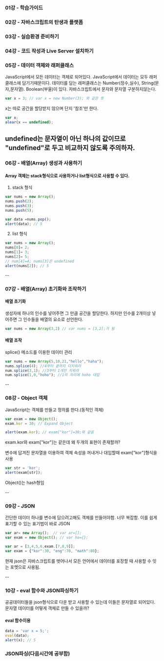 ### 01강 - 학습가이드
### 02강 - 자바스크립트의 탄생과 플랫폼
### 03강 - 실습환경 준비하기
### 04강 - 코드 작성과 Live Server 설치하기
### 05강 - 데이터 객체와 래퍼클래스
JavaScript에서 모든 데이터는 객체로 되어있다. JavaScript에서 데이터는 모두 래퍼클래스에 담기기때문이다.
데이터를 담는 래퍼클래스는 Number(정수,실수), String(문자,문자열). Boolean(부울)이 있다. 자바스크립트에서 문자와 문자열 구분하지않는다.

```javascript
var x = 3; // var x = new Number(3); 와 같은 뜻
```
x는 따로 공간을 할당받지 않으며 단지 '참조'만 한다.

```javascript
var x;
alear(x == undefined);
```
undefined는 문자열이 아닌 하나의 값이므로 "undefined"로 두고 비교하지 않도록 주의하자.
--


### 06강 - 배열(Array) 생성과 사용하기
#### Array 객체는 stack형식으로 사용하거나 list형식으로 사용할 수 있다.

1. stack 형식

```javascript
var nums = new Array();
nums.push(2);
nums.push(3);
nums.push(5);

var data =nums.pop();
alert(data); // 5
```

2. list 형식

```javascript
var nums = new Array();
nums[0]= 2;
nums[1]= 3;
nums[2]= 5;
// num[4]=4; nums[3]은 undefined
alert(nums[2]); // 5
```


--
### 07강 - 배열(Array) 초기화와 조작하기
#### 배열 초기화
생성자에 하나의 인수를 넣어주면 그 만큼 공간을 할당한다. 하지만 인수를 2개이상 넣어주면 그 인수들을 배열의 요소로 선언한다.

```javascript
var nums = new Array(3,2) // var nums = [3,2];가 됨 
```
#### 배열 조작
splice() 메소드를 이용한 데이터 관리
```javascript
var nums = new Array(5,10,21,"hello","haha");
nums.splice(4); //4부터 끝까지 다지워라
num.splice(3,1); //3부터 1개만 지워라
num.splice(1,0,"hoho"); //1의 자리에 hoho 대입
```

--
### 08강 - Object 객체

JavaScript는 객체를 만들고 정의를 한다.(동적인 객체)

```javascript
var exam = new Object();
exam.kor = 30; // Expand Object

alert(exam.kor); // exam["kor"]=30;와 같음
```
exam.kor와 exam["kor"]는 같은데 왜 두개의 표현이 존재할까? 

변수에 답겨진 문자열을 이용하여 객체 속성을 꺼내거나 대입할때 exam["kor"]형식을 사용

```javascript
var str = 'kor';
alert(exam[str]);
```
Object()는 hash형임

--
### 09강 - JSON

간단한 데이터 하나를 변수에 담으려고해도 객체를 만들어야함. 너무 복잡함.
이를 쉽게 표기할 수 있는 표기법이 바로 JSON

```javascript
var ar= new Array();  // var ar=[];
var exam = new Object(); // var ha={};
```

```javascript
var ar = [3,4,5,6,exam.[7,8,9]];
var exam = {"kor":30, "eng":70, "math":80};
```

현재 json은 자바스크립트를 벗어나서 모든 언어에서 데이터를 포장할 때 사용할 수 잇는 포멧으로 사용됨.


--
### 10강 - eval 함수와 JSON파싱하기

공공데이터들을 json형식으로 다운 받고 사용할 수 있는데 이들은 문자열로 되어있다. 문자열 데이터를 어떻게 객체로 만들 수 있을까?

#### eval 함수이용
```javascript
data = 'var x = 5;';
eval(data);
alert(x); // 5
```

### JSON파싱(다음시간에 공부함)
